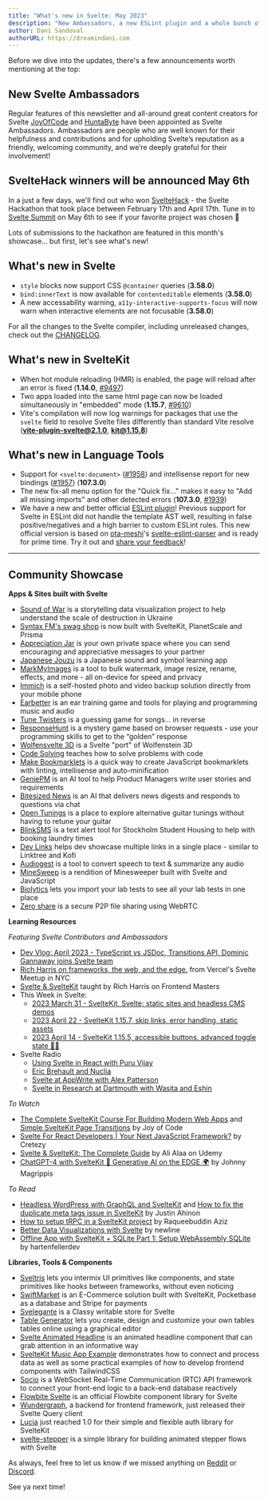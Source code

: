 ```yaml
---
title: "What's new in Svelte: May 2023"
description: "New Ambassadors, a new ESLint plugin and a whole bunch of SvelteHack submissions"
author: Dani Sandoval
authorURL: https://dreamindani.com
---
```


Before we dive into the updates, there's a few announcements worth mentioning at the top:

## New Svelte Ambassadors
Regular features of this newsletter and all-around great content creators for Svelte [JoyOfCode](https://www.youtube.com/@JoyofCodeDev) and [HuntaByte](https://www.youtube.com/@Huntabyte) have been appointed as Svelte Ambassadors. Ambassadors are people who are well known for their helpfulness and contributions and for upholding Svelte’s reputation as a friendly, welcoming community, and we’re deeply grateful for their involvement!

## SvelteHack winners will be announced May 6th
In a just a few days, we'll find out who won [SvelteHack](https://hack.sveltesociety.dev/) - the Svelte Hackathon that took place between February 17th and April 17th. Tune in to [Svelte Summit](https://www.sveltesummit.com/) on May 6th to see if your favorite project was chosen 👀

Lots of submissions to the hackathon are featured in this month's showcase... but first, let's see what's new!

## What's new in Svelte
- `style` blocks now support CSS `@container` queries (**3.58.0**)
- `bind:innerText` is now available for `contenteditable` elements (**3.58.0**)
- A new accessability warning, `a11y-interactive-supports-focus` will now warn when interactive elements are not focusable (**3.58.0**)

For all the changes to the Svelte compiler, including unreleased changes, check out the [CHANGELOG](https://github.com/sveltejs/svelte/blob/master/CHANGELOG.md).

## What's new in SvelteKit
- When hot module reloading (HMR) is enabled, the page will reload after an error is fixed (**1.14.0**, [#9497](https://github.com/sveltejs/kit/pull/9497))
- Two apps loaded into the same html page can now be loaded simultaneously in "embedded" mode (**1.15.7**, [#9610](https://github.com/sveltejs/kit/pull/9610))
- Vite's compilation will now log warnings for packages that use the `svelte` field to resolve Svelte files differently than standard Vite resolve (**vite-plugin-svelte@2.1.0**, **kit@1.15.8**)


## What's new in Language Tools
- Support for `<svelte:document>` ([#1958](https://github.com/sveltejs/language-tools/pull/1958)) and intellisense report for new bindings ([#1957](https://github.com/sveltejs/language-tools/pull/1957)) (**107.3.0**)
- The new fix-all menu option for the "Quick fix..." makes it easy to "Add all missing imports" and other detected errors (**107.3.0**, [#1939](https://github.com/sveltejs/language-tools/pull/1939))
- We have a new and better official [ESLint plugin](https://github.com/sveltejs/eslint-plugin-svelte)! Previous support for Svelte in ESLint did not handle the template AST well, resulting in false positive/negatives and a high barrier to custom ESLint rules. This new official version is based on [ota-meshi](https://github.com/ota-meshi)'s [svelte-eslint-parser](https://github.com/sveltejs/svelte-eslint-parser) and is ready for prime time. Try it out and [share your feedback](https://github.com/sveltejs/eslint-plugin-svelte/issues)!

---

## Community Showcase

**Apps & Sites built with Svelte**
- [Sound of War](https://soundofwar.art/) is a storytelling data visualization project to help understand the scale of destruction in Ukraine
- [Syntax FM's swag shop](https://swag.syntax.fm/) is now built with SvelteKit, PlanetScale and Prisma
- [Appreciation Jar](https://appreciation.place/) is your own private space where you can send encouraging and appreciative messages to your partner
- [Japanese Jouzu](https://jp-jouzu.netlify.app/) is a Japanese sound and symbol learning app
- [MarkMyImages](https://www.markmyimages.com/) is a tool to bulk watermark, image resize, rename, effects, and more - all on-device for speed and privacy
- [Immich](https://github.com/immich-app/immich) is a self-hosted photo and video backup solution directly from your mobile phone
- [Earbetter](https://github.com/ryanatkn/earbetter) is an ear training game and tools for playing and programming music and audio
- [Tune Twisters](https://tune-twisters.vercel.app/) is a guessing game for songs... in reverse
- [ResponseHunt](https://www.responsehunt.com/) is a mystery game based on browser requests - use your programming skills to get to the “golden” response
- [Wolfensvelte 3D](https://github.com/snuffyDev/Wolfensvelte-3D/) is a Svelte "port" of Wolfenstein 3D
- [Code Solving](https://code-svelte.vercel.app/) teaches how to solve problems with code
- [Make Bookmarklets](https://make-bookmarklets.com/) is a quick way to create JavaScript bookmarklets with linting, intellisense and auto-minification
- [GeniePM](https://genie.pm) is an AI tool to help Product Managers write user stories and requirements
- [Bitesized News](https://bitesized.news/) is an AI that delivers news digests and responds to questions via chat
- [Open Tunings](https://www.open-tunings.com/) is a place to explore alternative guitar tunings without having to retune your guitar
- [BlinkSMS](https://blinksms.se/#) is a text alert tool for Stockholm Student Housing to help with booking laundry times
- [Dev Links](https://github.com/killswitchh/dev-links) helps dev showcase multiple links in a single place - similar to Linktree and Kofi
- [Audiogest](https://audiogest.app/) is a tool to convert speech to text & summarize any audio
- [MineSweep](https://alecames.com/minesweep) is a rendition of Minesweeper built with Svelte and JavaScript
- [Biolytics](https://biolytics.app/) lets you import your lab tests to see all your lab tests in one place
- [Zero share](https://github.com/ntsd/zero-share) is a secure P2P file sharing using WebRTC

**Learning Resources**

_Featuring Svelte Contributors and Ambassadors_
- [Dev Vlog: April 2023 - TypeScript vs JSDoc, Transitions API, Dominic Gannaway joins Svelte team](https://www.youtube.com/watch?v=MJHO6FSioPI)
- [Rich Harris on frameworks, the web, and the edge.](https://www.youtube.com/watch?v=uXCipjbcQfM) from Vercel's Svelte Meetup in NYC
- [Svelte & SvelteKit](https://frontendmasters.com/workshops/svelte-sveltekit/) taught by Rich Harris on Frontend Masters
- This Week in Svelte:
  - [2023 March 31 - SvelteKit, Svelte; static sites and headless CMS demos](https://www.youtube.com/watch?v=-YjLubiieYs)
  - [2023 April 22 - SvelteKit 1.15.7, skip links, error handling, static assets](https://www.youtube.com/watch?v=SCMosMo85_8)
  - [2023 April 14 - SvelteKit 1.15.5, accessible buttons, advanced toggle state 🧪🔥](https://www.youtube.com/watch?v=H2kOO5mvUQs)
- Svelte Radio
  - [Using Svelte in React with Puru Vijay](https://www.svelteradio.com/episodes/using-svelte-in-react-with-puru-vijay)
  - [Eric Brehault and Nuclia](https://www.svelteradio.com/episodes/eric-brehault-and-nuclia)
  - [Svelte at AppWrite with Alex Patterson](https://www.svelteradio.com/episodes/svelte-at-appwrite-with-alex-patterson)
  - [Svelte in Research at Dartmouth with Wasita and Eshin](https://www.svelteradio.com/episodes/svelte-in-research-at-dartmouth-with-wasita-and-eshin)

_To Watch_
- [The Complete SvelteKit Course For Building Modern Web Apps](https://www.youtube.com/watch?v=MoGkX4RvZ38) and [Simple SvelteKit Page Transitions](https://www.youtube.com/watch?v=gkw1wFIXM_8) by Joy of Code
- [Svelte For React Developers | Your Next JavaScript Framework?](https://www.youtube.com/watch?v=smqE0y0z0CA) by Cretezy
- [Svelte & SvelteKit: The Complete Guide](https://www.udemy.com/course/svelte-and-sveltekit/?ranMID=39197&ranEAID=msYS1Nvjv4c&ranSiteID=msYS1Nvjv4c-oN6aTXp3jgDgUps8JCGxcg&LSNPUBID=msYS1Nvjv4c&utm_source=aff-campaign&utm_medium=udemyads) by Ali Alaa on Udemy
- [ChatGPT-4 with SvelteKit 🤖 Generative AI on the EDGE 🌍](https://www.youtube.com/watch?v=Uw5GZg96kD8) by Johnny Magrippis


_To Read_
- [Headless WordPress with GraphQL and SvelteKit](https://www.okupter.com/blog/headless-wordpress-graphql-sveltekit) and [How to fix the duplicate meta tags issue in SvelteKit](https://www.okupter.com/blog/sveltekit-fix-duplicate-metatags-issue) by Justin Ahinon
- [How to setup tRPC in a SvelteKit project](https://raqueebuddinaziz.com/blog/how-to-setup-trpc-in-a-sveltekit-project/) by Raqueebuddin Aziz
- [Better Data Visualizations with Svelte](https://www.newline.co/courses/better-data-visualizations-with-svelte/welcome) by newline
- [Offline App with SvelteKit + SQLite Part 1: Setup WebAssembly SQLite](https://www.youtube.com/watch?v=Uvnzwp72Ze8) by hartenfellerdev

**Libraries, Tools & Components**
- [Sveltris](https://github.com/mokshit06/sveltris) lets you intermix UI primitives like components, and state primitives like hooks between frameworks, without even noticing
- [SwiftMarket](https://github.com/SwiftMarket/swiftmarket-sveltekit) is an E-Commerce solution built with SvelteKit, Pocketbase as a database and Stripe for payments
- [Svelegante](https://www.npmjs.com/package/svelegante) is a Classy writable store for Svelte
- [Table Generator](https://www.table-generator.de/) lets you create, design and customize your own tables tables online using a graphical editor
- [Svelte Animated Headline](https://www.npmjs.com/package/svelte-animated-headline) is an animated headline component that can grab attention in an informative way
- [SvelteKit Music App Example](https://github.com/tguelcan/music) demonstrates how to connect and process data as well as some practical examples of how to develop frontend components with TailwindCSS
- [Socio](https://www.npmjs.com/package/socio) is a WebSocket Real-Time Communication (RTC) API framework to connect your front-end logic to a back-end database reactively
- [Flowbite Svelte](https://flowbite-svelte.com/) is an official Flowbite component library for Svelte
- [Wundergraph](https://wundergraph.com/blog/introducing_svelte_query_client), a backend for frontend framework, just released their Svelte Query client
- [Lucia](https://lucia-auth.com/blog/lucia-1) just reached 1.0 for their simple and flexible auth library for SvelteKit
- [svelte-stepper](https://github.com/efstajas/svelte-stepper) is a simple library for building animated stepper flows with Svelte

As always, feel free to let us know if we missed anything on [Reddit](https://www.reddit.com/r/sveltejs/) or [Discord](https://discord.gg/svelte).

See ya next time!
